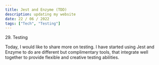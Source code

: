 ```yaml
---
title: Jest and Enzyme (TDD)
description: updating my website
date: 22 / 06 / 2022
tags: ["Tech", "Testing"]
---
```


<p>29. Testing</p>

<p> 
Today, I would like to share more on testing. I have started using Jest and Enzyme to do are different but complimentary tools, that integrate well together to provide flexible and creative testing abilities.
</p>
<img src="/Blog/20220621.png" alt="">

